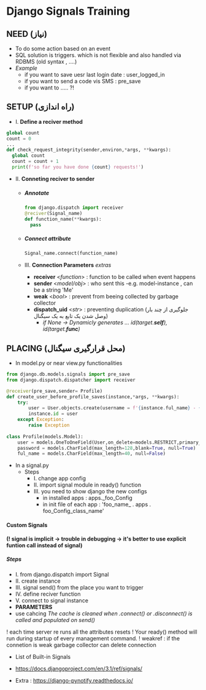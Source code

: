 # Django Signals Training

## NEED (نیاز)
- To do some action based on an event
- SQL solution is triggers. which is not flexible and also handled via RDBMS (old syntax , ....)
- *Example*
  - if you want to save uesr last login date : user_logged_in
  - if you want to send a code vis SMS : pre_save
  - if you want to ..... ?!

## SETUP (راه اندازی)
- I.   **Define a reciver method**
```python
global count
count = 0
...
def check_request_integrity(sender,environ,*args, **kwargs):
  global count
  count = count + 1
  print(f'so far you have done {count} requests!')
```
- II. **Conneting reciver to sender**
  - ##### Annotate
      ```python
      from django.dispatch import receiver
      @reciver(Signal_name)
      def function_name(**kwargs):
        pass
      ```
  - ##### Connect attribute

      ```python
      Signal_name.connect(function_name)  
      ```
  - III. **Connection Parameters**  _extras_
      - **receiver** <_function_> : function to be called when event happens
      - **sender** <_model/obj_> : who sent this -e.g. model-instance , can be a string 'Me' 
      - **weak** <_bool_> : prevent from beeing collected by garbage collector
      - **dispatch_uid** <_str_> : preventing duplication (جلوگیری از چند بار وصل شدن یک تابع به یک سیگنال)
        - _if None -> Dynamicly generates ... id(target.__self__), id(target.__func__)_
  
    

## PLACING (محل قرارگیری سیگنال)
-  In model.py or near view.py functionalities

```python
from django.db.models.signals import pre_save
from django.dispatch.dispatcher import receiver

@receiver(pre_save,sender= Profile)
def create_user_before_profile_saves(instance,*args, **kwargs):
    try:
        user = User.objects.create(username = f'{instance.ful_name} - {instance.phonenumber}',password=instance.password) 
        instance.id = user
    except Exception:
        raise Exception
        
class Profile(models.Model):
    user = models.OneToOneField(User,on_delete=models.RESTRICT,primary_key=True,blank=True)
    password = models.CharField(max_length=128,blank=True, null=True)
    ful_name = models.CharField(max_length=40, null=False)

```
-  In a signal.py
    - Steps
      - I. change app config
      - II. import signal module in ready() function
      - III. you need to show django the new configs
        - in installed apps :  apps._foo_Config
        - in init file of each app :    'foo_name_ . apps . foo_Config_class_name'


#### Custom Signals 
**(! signal is implicit -> trouble in debugging -> it's better to use explicit funtion call instead of signal)**
##### Steps
- I.    from django.dispatch import Signal
- II.   create instance
- III.  signal send() from the place you want to trigger 
- IV.   define reciver function
- V.    connect to signal instance
- **PARAMETERS**
- use cahcing   _The cache is cleaned when .connect() or .disconnect() is called and populated on send()_


! each time server re runs all the attributes resets
! Your ready() method will run during startup of every management command. 
! weakref : if the connetion is weak garbage collector can delete connection 


- List of Built-in Signals
- https://docs.djangoproject.com/en/3.1/ref/signals/


- Extra : https://django-pynotify.readthedocs.io/

